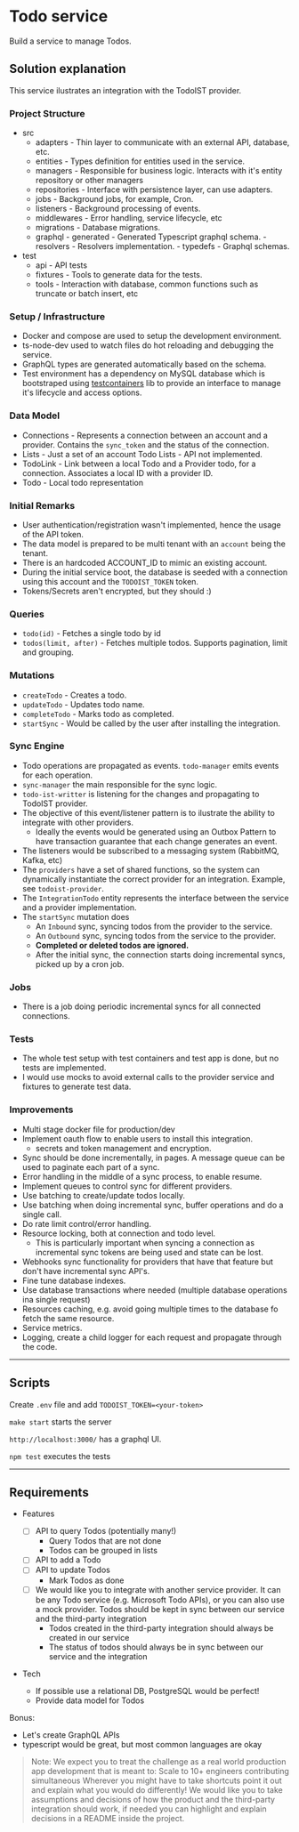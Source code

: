 # Todo service

Build a service to manage Todos.

## Solution explanation

This service ilustrates an integration with the TodoIST provider.

### Project Structure

- src
  - adapters - Thin layer to communicate with an external API, database, etc.
  - entities - Types definition for entities used in the service.
  - managers - Responsible for business logic. Interacts with it's entity repository or other managers
  - repositories - Interface with persistence layer, can use adapters.
  - jobs - Background jobs, for example, Cron.
  - listeners - Background processing of events.
  - middlewares - Error handling, service lifecycle, etc
  - migrations - Database migrations.
  - graphql - generated - Generated Typescript graphql schema. - resolvers - Resolvers implementation. - typedefs - Graphql schemas.
- test
  - api - API tests
  - fixtures - Tools to generate data for the tests.
  - tools - Interaction with database, common functions such as truncate or batch insert, etc

### Setup / Infrastructure

- Docker and compose are used to setup the development environment.
- ts-node-dev used to watch files do hot reloading and debugging the service.
- GraphQL types are generated automatically based on the schema.
- Test environment has a dependency on MySQL database which is bootstraped using [testcontainers](https://testcontainers.com/) lib to provide an interface to manage it's lifecycle and access options.

### Data Model

- Connections - Represents a connection between an account and a provider. Contains the `sync_token` and the status of the connection.
- Lists - Just a set of an account Todo Lists - API not implemented.
- TodoLink - Link between a local Todo and a Provider todo, for a connection. Associates a local ID with a provider ID.
- Todo - Local todo representation

### Initial Remarks

- User authentication/registration wasn't implemented, hence the usage of the API token.
- The data model is prepared to be multi tenant with an `account` being the tenant.
- There is an hardcoded ACCOUNT_ID to mimic an existing account.
- During the initial service boot, the database is seeded with a connection using this account and the `TODOIST_TOKEN` token.
- Tokens/Secrets aren't encrypted, but they should :)

### Queries

- `todo(id)` - Fetches a single todo by id
- `todos(limit, after)` - Fetches multiple todos. Supports pagination, limit and grouping.

### Mutations

- `createTodo` - Creates a todo.
- `updateTodo` - Updates todo name.
- `completeTodo` - Marks todo as completed.
- `startSync` - Would be called by the user after installing the integration.

### Sync Engine

- Todo operations are propagated as events. `todo-manager` emits events for each operation.
- `sync-manager` the main responsible for the sync logic.
- `todo-ist-writter` is listening for the changes and propagating to TodoIST provider.
- The objective of this event/listener pattern is to ilustrate the ability to integrate with other providers.
  - Ideally the events would be generated using an Outbox Pattern to have transaction guarantee that each change generates an event.
- The listeners would be subscribed to a messaging system (RabbitMQ, Kafka, etc)
- The `providers` have a set of shared functions, so the system can dynamically instantiate the correct provider for an integration. Example, see `todoist-provider`.
- The `IntegrationTodo` entity represents the interface between the service and a provider implementation.
- The `startSync` mutation does
  - An `Inbound` sync, syncing todos from the provider to the service.
  - An `Outbound` sync, syncing todos from the service to the provider.
  - **Completed or deleted todos are ignored.**
  - After the initial sync, the connection starts doing incremental syncs, picked up by a cron job.

### Jobs

- There is a job doing periodic incremental syncs for all connected connections.

### Tests

- The whole test setup with test containers and test app is done, but no tests are implemented.
- I would use mocks to avoid external calls to the provider service and fixtures to generate test data.

### Improvements

- Multi stage docker file for production/dev
- Implement oauth flow to enable users to install this integration.
  - secrets and token management and encryption.
- Sync should be done incrementally, in pages. A message queue can be used to paginate each part of a sync.
- Error handling in the middle of a sync process, to enable resume.
- Implement queues to control sync for different providers.
- Use batching to create/update todos locally.
- Use batching when doing incremental sync, buffer operations and do a single call.
- Do rate limit control/error handling.
- Resource locking, both at connection and todo level.
  - This is particularly important when syncing a connection as incremental sync tokens are being used and state can be lost.
- Webhooks sync functionality for providers that have that feature but don't have incremental sync API's.
- Fine tune database indexes.
- Use database transactions where needed (multiple database operations ina single request)
- Resources caching, e.g. avoid going multiple times to the database fo fetch the same resource.
- Service metrics.
- Logging, create a child logger for each request and propagate through the code.

---

## Scripts

Create `.env` file and add `TODOIST_TOKEN=<your-token>`

`make start` starts the server

`http://localhost:3000/` has a graphql UI.

`npm test` executes the tests

---

## Requirements

- Features

  - [ ] API to query Todos (potentially many!)
    - Query Todos that are not done
    - Todos can be grouped in lists
  - [ ] API to add a Todo
  - [ ] API to update Todos
    - Mark Todos as done
  - [ ] We would like you to integrate with another service provider. It can be any Todo service (e.g. Microsoft Todo APIs), or you can also use a mock provider. Todos should be kept in sync between our service and the third-party integration
    - Todos created in the third-party integration should always be created in our service
    - The status of todos should always be in sync between our service and the integration

- Tech
  - If possible use a relational DB, PostgreSQL would be perfect!
  - Provide data model for Todos

Bonus:

- Let's create GraphQL APIs
- typescript would be great, but most common languages are okay

> Note: We expect you to treat the challenge as a real world production app development that is meant to:
> Scale to 10+ engineers contributing simultaneous
> Wherever you might have to take shortcuts point it out and explain what you would do differently!
> We would like you to take assumptions and decisions of how the product and the third-party integration should work, if needed you can highlight and explain decisions in a README inside the project.
